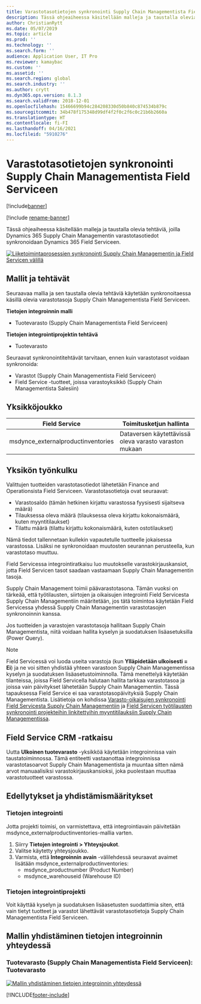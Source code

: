 ```yaml
---
title: Varastotasotietojen synkronointi Supply Chain Managementista Field Serviceen
description: Tässä ohjeaiheessa käsitellään malleja ja taustalla olevia tehtäviä, joilla Dynamics 365 Supply Chain Managementin varastotasotiedot synkronoidaan Dynamics 365 Field Serviceen.
author: ChristianRytt
ms.date: 05/07/2019
ms.topic: article
ms.prod: ''
ms.technology: ''
ms.search.form: ''
audience: Application User, IT Pro
ms.reviewer: kamaybac
ms.custom: ''
ms.assetid: ''
ms.search.region: global
ms.search.industry: ''
ms.author: crytt
ms.dyn365.ops.version: 8.1.3
ms.search.validFrom: 2018-12-01
ms.openlocfilehash: 15466699b94c284208330d50b840c874534b879c
ms.sourcegitcommit: 34b478f175348d99df4f2f0c2f6c0c21b6b2660a
ms.translationtype: HT
ms.contentlocale: fi-FI
ms.lasthandoff: 04/16/2021
ms.locfileid: "5910276"
---
```

# <a name="synchronize-inventory-level-information-from-supply-chain-management-to-field-service"></a>Varastotasotietojen synkronointi Supply Chain Managementista Field Serviceen 

[!include[banner](../includes/banner.md)]

[!include [rename-banner](~/includes/cc-data-platform-banner.md)]

Tässä ohjeaiheessa käsitellään malleja ja taustalla olevia tehtäviä, joilla Dynamics 365 Supply Chain Managementin varastotasotiedot synkronoidaan Dynamics 365 Field Serviceen.

[![Liiketoimintaprosessien synkronointi Supply Chain Managementin ja Field Servicen välillä](./media/FSOnHandOW.png)](./media/FSOnHandOW.png)

## <a name="templates-and-tasks"></a>Mallit ja tehtävät
Seuraavaa mallia ja sen taustalla olevia tehtäviä käytetään synkronoitaessa käsillä olevia varastotasoja Supply Chain Managementista Field Serviceen.

**Tietojen integroinnin malli**
- Tuotevarasto (Supply Chain Managementista Field Serviceen)
  
**Tietojen integrointiprojektin tehtävä**
- Tuotevarasto

Seuraavat synkronointitehtävät tarvitaan, ennen kuin varastotasot voidaan synkronoida:
- Varastot (Supply Chain Managementista Field Serviceen) 
- Field Service -tuotteet, joissa varastoyksikkö (Supply Chain Managementista Salesiin) 

## <a name="entity-set"></a>Yksikköjoukko

| Field Service                      | Toimitusketjun hallinta                |
|------------------------------------|----------------------------------------|
| msdynce_externalproductinventories | Dataversen käytettävissä oleva varasto varaston mukaan     |

## <a name="entity-flow"></a>Yksikön työnkulku
Valittujen tuotteiden varastotasotiedot lähetetään Finance and Operationsista Field Serviceen. Varastotasotietoja ovat seuraavat: 
- Varastosaldo (tämän hetkinen kirjattu varastossa fyysisesti sijaitseva määrä)
- Tilauksessa oleva määrä (tilauksessa oleva kirjattu kokonaismäärä, kuten myyntitilaukset)
- Tilattu määrä (tilattu kirjattu kokonaismäärä, kuten ostotilaukset)

Nämä tiedot tallennetaan kullekin vapautetulle tuotteelle jokaisessa varastossa. Lisäksi ne synkronoidaan muutosten seurannan perusteella, kun varastotaso muuttuu.

Field Servicessa integrointiratkaisu luo muutokselle varastokirjauskansiot, jotta Field Servicen tasot saadaan vastaamaan Supply Chain Managementin tasoja.

Supply Chain Management toimii päävarastotasona. Tämän vuoksi on tärkeää, että työtilausten, siirtojen ja oikaisujen integrointi Field Servicesta Supply Chain Managementiin määritetään, jos tätä toimintoa käytetään Field Servicessa yhdessä Supply Chain Managementin varastotasojen synkronoinnin kanssa.

Jos tuotteiden ja varastojen varastotasoja hallitaan Supply Chain Managementista, niitä voidaan hallita kyselyn ja suodatuksen lisäasetuksilla (Power Query).

> [!NOTE]
> Field Servicessä voi luoda useita varastoja (kun **Ylläpidetään ulkoisesti = Ei**) ja ne voi sitten yhdistää yhteen varastoon Supply Chain Managementissa kyselyn ja suodatuksen lisäasetustoiminnolla. Tämä menettelyä käytetään tilanteissa, joissa Field Servicella halutaan hallita tarkkaa varastotasoa ja joissa vain päivitykset lähetetään Supply Chain Managementiin. Tässä tapauksessa Field Service ei saa varastotasopäivityksiä Supply Chain Managementista. Lisätietoja on kohdissa [Varasto-oikaisujen synkronointi Field Servicesta Supply Chain Managementiin](/dynamics365/unified-operations/supply-chain/sales-marketing/synchronize-inventory-adjustments) ja [Field Servicen työtilausten synkronointi projekteihin linkitettyihin myyntitilauksiin Supply Chain Managementissa](/dynamics365/unified-operations/supply-chain/sales-marketing/field-service-work-order).

## <a name="field-service-crm-solution"></a>Field Service CRM -ratkaisu
Uutta **Ulkoinen tuotevarasto** -yksikköä käytetään integroinnissa vain taustatoiminnossa. Tämä entiteetti vastaanottaa integroinnissa varastotasoarvot Supply Chain Managementista ja muuntaa sitten nämä arvot manuaalisiksi varastokirjauskansioksi, joka puolestaan muuttaa varastotuotteet varastossa.

## <a name="prerequisites-and-mapping-setup"></a>Edellytykset ja yhdistämismääritykset

### <a name="data-integration"></a>Tietojen integrointi
Jotta projekti toimisi, on varmistettava, että integrointiavain päivitetään msdynce_externalproductinventories-mallia varten.
1.  Siirry **Tietojen integrointi > Yhteysjoukot**.
2.  Valitse käytetty yhteysjoukko.
3.  Varmista, että **Integroinnin avain** -välilehdessä seuraavat avaimet lisätään msdynce_externalproductinventories:
      - msdynce_productnumber (Product Number)
      - msdynce_warehouseid (Warehouse ID)
      
### <a name="data-integration-project"></a>Tietojen integrointiprojekti
Voit käyttää kyselyn ja suodatuksen lisäasetusten suodattimia siten, että vain tietyt tuotteet ja varastot lähettävät varastotasotietoja Supply Chain Managementista Field Serviceen.

## <a name="template-mapping-in-data-integration"></a>Mallin yhdistäminen tietojen integroinnin yhteydessä

### <a name="product-inventory-supply-chain-management-to-field-service-product-inventory"></a>Tuotevarasto (Supply Chain Managementista Field Serviceen): Tuotevarasto

[![Mallin yhdistäminen tietojen integroinnin yhteydessä](./media/FSinventoryLevel1.png)](./media/FSinventoryLevel1.png)


[!INCLUDE[footer-include](../../includes/footer-banner.md)]